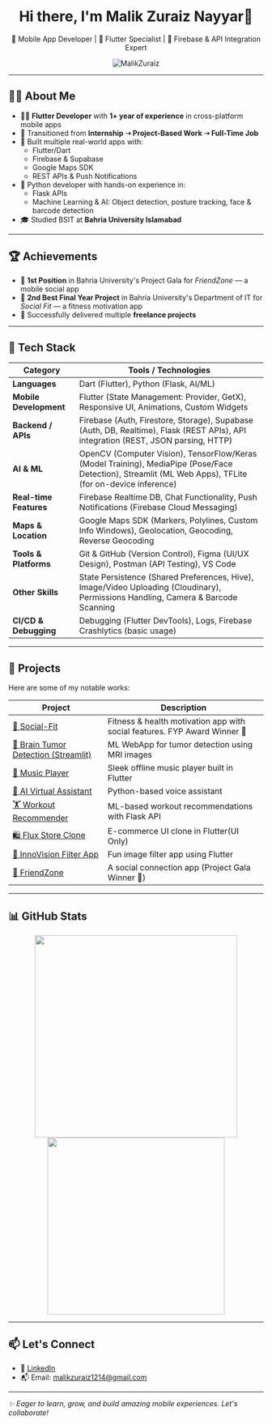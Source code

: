 <h1 align="center">Hi there, I'm Malik Zuraiz Nayyar👋</h1>

<p align="center">
  📱 Mobile App Developer | 🚀 Flutter Specialist | 🔧 Firebase & API Integration Expert
</p>


<p align="center">
  <img src="https://komarev.com/ghpvc/?username=MalikZuraiz&label=Profile%20views&color=0e75b6&style=flat" alt="MalikZuraiz" />
</p>

---

## 👨‍💻 About Me

- 🧑‍💻 **Flutter Developer** with **1+ year of experience** in cross-platform mobile apps  
- 🎯 Transitioned from **Internship ➝  Project-Based Work ➝ Full-Time Job**
- 📱 Built multiple real-world apps with:
  - Flutter/Dart
  - Firebase & Supabase
  - Google Maps SDK
  - REST APIs & Push Notifications
- 🤖 Python developer with hands-on experience in:
  - Flask APIs
  - Machine Learning & AI: Object detection, posture tracking, face & barcode detection
- 🎓 Studied BSIT at **Bahria University Islamabad**

---

## 🏆 Achievements

- 🥇 **1st Position** in Bahria University's Project Gala for *FriendZone* — a mobile social app  
- 🥈 **2nd Best Final Year Project** in Bahria University's Department of IT for *Social Fit* — a fitness motivation app  
- 💼 Successfully delivered multiple **freelance projects**

---

## 💼 Tech Stack

| Category        | Tools / Technologies |
|----------------|----------------------|
| **Languages**   | Dart (Flutter), Python (Flask, AI/ML) |
| **Mobile Development** | Flutter (State Management: Provider, GetX), Responsive UI, Animations, Custom Widgets |
| **Backend / APIs** | Firebase (Auth, Firestore, Storage), Supabase (Auth, DB, Realtime), Flask (REST APIs), API integration (REST, JSON parsing, HTTP) |
| **AI & ML**     | OpenCV (Computer Vision), TensorFlow/Keras (Model Training), MediaPipe (Pose/Face Detection), Streamlit (ML Web Apps), TFLite (for on-device inference) |
| **Real-time Features** | Firebase Realtime DB, Chat Functionality, Push Notifications (Firebase Cloud Messaging) |
| **Maps & Location** | Google Maps SDK (Markers, Polylines, Custom Info Windows), Geolocation, Geocoding, Reverse Geocoding |
| **Tools & Platforms** | Git & GitHub (Version Control), Figma (UI/UX Design), Postman (API Testing), VS Code|
| **Other Skills** |  State Persistence (Shared Preferences, Hive), Image/Video Uploading (Cloudinary), Permissions Handling, Camera & Barcode Scanning |
| **CI/CD & Debugging** | Debugging (Flutter DevTools), Logs, Firebase Crashlytics (basic usage) |


---

## 🚀 Projects

Here are some of my notable works:

| Project | Description |
|--------|-------------|
| [📲 Social-Fit](https://github.com/yourusername/Social-Fit) | Fitness & health motivation app with social features. FYP Award Winner 🥈 |
| [🧠 Brain Tumor Detection (Streamlit)](https://github.com/yourusername/Brain-Tumor-detection-with-MRI-Images-WebApp-steamlit-Python-FriendZone) | ML WebApp for tumor detection using MRI images | Used Streamlit for Web Frontend
| [🎵 Music Player](https://github.com/yourusername/music_player) | Sleek offline music player built in Flutter |
| [🤖 AI Virtual Assistant](https://github.com/yourusername/AI-Virtual-Assitant) | Python-based voice assistant  |
| [🏋️ Workout Recommender](https://github.com/yourusername/Workout-Recommendation-App--API) | ML-based workout recommendations with Flask API | Integrated with Flutter Mobile App
| [🛍️ Flux Store Clone](https://github.com/yourusername/Flux-Store) | E-commerce UI clone in Flutter(UI Only) |
| [🧪 InnoVision Filter App](https://github.com/yourusername/innovision-filter_app) | Fun image filter app using Flutter |
| [🤝 FriendZone](https://github.com/yourusername/FriendZone) | A social connection app  (Project Gala Winner 🥇) |

---

## 📊 GitHub Stats

<p align="center">
  <img src="https://github-readme-stats.vercel.app/api?username=MalikZuraiz&show_icons=true&theme=radical" width="400" />
  <img src="https://github-readme-stats.vercel.app/api/top-langs/?username=MalikZuraiz&layout=compact&theme=radical" width="350" />
</p>

---

## 📫 Let's Connect

- 💼 [LinkedIn](https://www.linkedin.com/in/malik-zuraiz-nayyar/)
- 📬 Email: malikzuraiz1214@gmail.com

---

*✨ Eager to learn, grow, and build amazing mobile experiences. Let's collaborate!*
